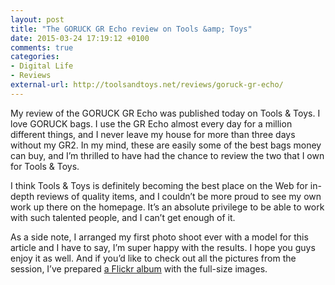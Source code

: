 ```yaml
---
layout: post
title: "The GORUCK GR Echo review on Tools &amp; Toys"
date: 2015-03-24 17:19:12 +0100
comments: true
categories: 
- Digital Life
- Reviews
external-url: http://toolsandtoys.net/reviews/goruck-gr-echo/
---
```


My review of the GORUCK GR Echo was published today on Tools & Toys. I love GORUCK bags. I use the GR Echo almost every day for a million different things, and I never leave my house for more than three days without my GR2. In my mind, these are easily some of the best bags money can buy, and I’m thrilled to have had the chance to review the two that I own for Tools & Toys.

I think Tools & Toys is definitely becoming the best place on the Web for in-depth reviews of quality items, and I couldn’t be more proud to see my own work up there on the homepage. It’s an absolute privilege to be able to work with such talented people, and I can’t get enough of it.

As a side note, I arranged my first photo shoot ever with a model for this article and I have to say, I’m super happy with the results. I hope you guys enjoy it as well. And if you’d like to check out all the pictures from the session, I’ve prepared [a Flickr album](https://www.flickr.com/photos/analogsenses/sets/72157651044260567/) with the full-size images.